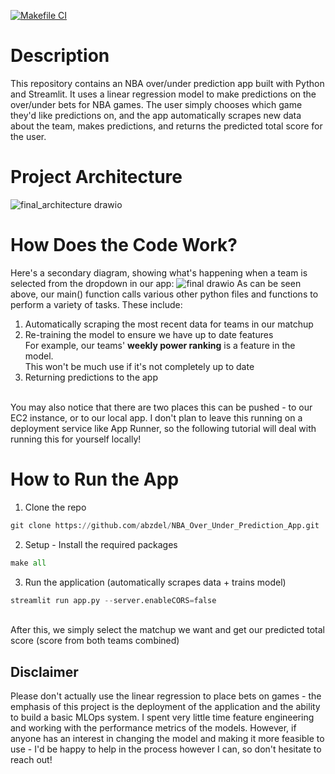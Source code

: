 [![Makefile CI](https://github.com/abzdel/NBA_Over_Under_Prediction_App/actions/workflows/makefile.yml/badge.svg)](https://github.com/abzdel/NBA_Over_Under_Prediction_App/actions/workflows/makefile.yml)

# Description
This repository contains an NBA over/under prediction app built with Python and Streamlit. It uses a linear regression model to make predictions on the over/under bets for NBA games. The user simply chooses which game they'd like predictions on, and the app automatically scrapes new data about the team, makes predictions, and returns the predicted total score for the user.

# Project Architecture
![final_architecture drawio](https://user-images.githubusercontent.com/55398496/207462993-51db9219-bf31-4d77-922f-ae36cd092ced.png)


# How Does the Code Work?
Here's a secondary diagram, showing what's happening when a team is selected from the dropdown in our app:
![final drawio](https://user-images.githubusercontent.com/55398496/207451362-ac3ff7f5-c3d0-4f62-af8a-701c89a75358.png)
As can be seen above, our main() function calls various other python files and functions to perform a variety of tasks. These include:
1) Automatically scraping the most recent data for teams in our matchup
2) Re-training the model to ensure we have up to date features<br>
  For example, our teams' **weekly power ranking** is a feature in the model.<br>
  This won't be much use if it's not completely up to date
3) Returning predictions to the app
<br>
You may also notice that there are two places this can be pushed - to our EC2 instance, or to our local app. I don't plan to leave this running on a deployment service like App Runner, so the following tutorial will deal with running this for yourself locally!

# How to Run the App

1) Clone the repo
```python
git clone https://github.com/abzdel/NBA_Over_Under_Prediction_App.git
```
2) Setup - Install the required packages
```python
make all
```
3) Run the application (automatically scrapes data + trains model)
```python
streamlit run app.py --server.enableCORS=false
```
<br>
After this, we simply select the matchup we want and get our predicted total score (score from both teams combined)

## Disclaimer
Please don't actually use the linear regression to place bets on games - the emphasis of this project is the deployment of the application and the ability to build a basic MLOps system. I spent very little time feature engineering and working with the performance metrics of the models. However, if anyone has an interest in changing the model and making it more feasible to use - I'd be happy to help in the process however I can, so don't hesitate to reach out!
